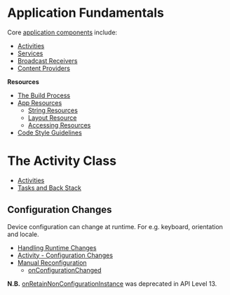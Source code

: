 # Application Fundamentals

Core [application components](http://developer.android.com/guide/components/index.html) include:

- [Activities](http://developer.android.com/guide/components/activities.html)
- [Services](http://developer.android.com/guide/components/services.html)
- [Broadcast Receivers](http://developer.android.com/reference/android/content/BroadcastReceiver.html)
- [Content Providers](http://developer.android.com/guide/topics/providers/content-providers.html)

**Resources**

- [The Build Process](http://developer.android.com/tools/building/index.html)
- [App Resources](http://developer.android.com/guide/topics/resources/index.html)
  - [String Resources](http://developer.android.com/guide/topics/resources/string-resource.html)
  - [Layout Resource](http://developer.android.com/guide/topics/resources/layout-resource.html)
  - [Accessing Resources](http://developer.android.com/guide/topics/resources/accessing-resources.html)
- [Code Style Guidelines](https://source.android.com/source/code-style.html)

# The Activity Class

- [Activities](http://developer.android.com/guide/components/activities.html)
- [Tasks and Back Stack](http://developer.android.com/guide/components/tasks-and-back-stack.html)

## Configuration Changes

Device configuration can change at runtime. For e.g. keyboard, orientation and locale.

- [Handling Runtime Changes](http://developer.android.com/guide/topics/resources/runtime-changes.html)
- [Activity - Configuration Changes](http://developer.android.com/reference/android/app/Activity.html#ConfigurationChanges)
- [Manual Reconfiguration](http://developer.android.com/guide/topics/resources/runtime-changes.html#HandlingTheChange)
  - [onConfigurationChanged](http://developer.android.com/reference/android/app/Activity.html#onConfigurationChanged(android.content.res.Configuration))

**N.B.** [onRetainNonConfigurationInstance](http://developer.android.com/reference/android/app/Activity.html#onRetainNonConfigurationInstance()) was deprecated in API Level 13.